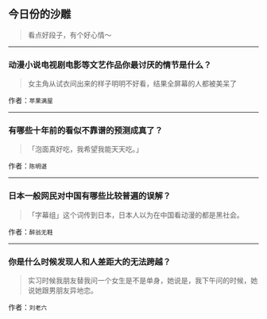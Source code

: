 ## 今日份的沙雕

> 看点好段子，有个好心情～


 
---

### 动漫小说电视剧电影等文艺作品你最讨厌的情节是什么？

> 女主角从试衣间出来的样子明明不好看，结果全屏幕的人都被美呆了


作者：`苹果满屋`

---

### 有哪些十年前的看似不靠谱的预测成真了？

> 「泡面真好吃，我希望我能天天吃。」


作者：`陈明谌`

---

### 日本一般网民对中国有哪些比较普遍的误解？

> 「字幕组」这个词传到日本，日本人以为在中国看动漫的都是黑社会。


作者：`醉翁无鞋`

---

### 你是什么时候发现人和人差距大的无法跨越？

> 实习时候我朋友替我问一个女生是不是单身，她说是，我下午问的时候，她说她跟男朋友异地恋。


作者：`刘老六`